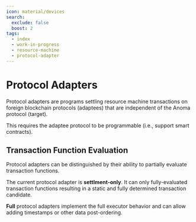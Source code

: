 ```yaml
---
icon: material/devices
search:
  exclude: false
  boost: 2
tags:
  - index
  - work-in-progress
  - resource-machine
  - protocol-adapter
---
```


# Protocol Adapters

Protocol adapters are programs settling resource machine transactions on foreign blockchain protocols (adaptees) that are independent of the Anoma protocol (target).

This requires the adaptee protocol to be programmable (i.e., support smart contracts).

## Transaction Function Evaluation

Protocol adapters can be distinguished by their ability to partially evaluate transaction functions.

The current protocol adapter is **settlment-only**. It can only fully-evaluated transaction functions resulting in a static and fully determined transaction candidate.

<!-- TODO Improve explanation -->

**Full** protocol adapters implement the full executor behavior and can allow adding timestamps or other data post-ordering.

<!-- TODO Add link to executor specs -->
